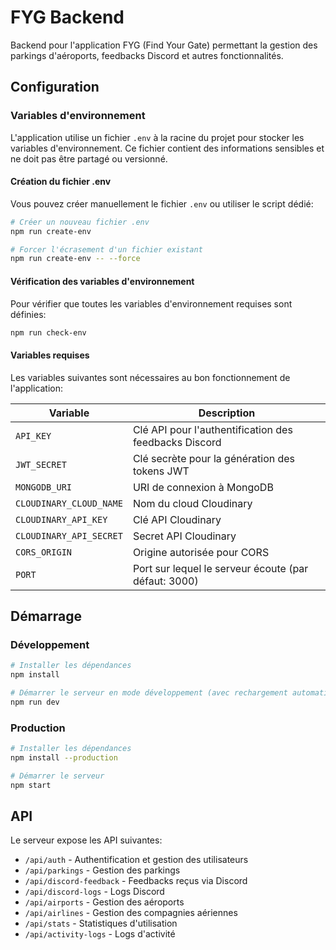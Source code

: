 # FYG Backend

Backend pour l'application FYG (Find Your Gate) permettant la gestion des parkings d'aéroports, feedbacks Discord et autres fonctionnalités.

## Configuration

### Variables d'environnement

L'application utilise un fichier `.env` à la racine du projet pour stocker les variables d'environnement. Ce fichier contient des informations sensibles et ne doit pas être partagé ou versionné.

#### Création du fichier .env

Vous pouvez créer manuellement le fichier `.env` ou utiliser le script dédié:

```bash
# Créer un nouveau fichier .env
npm run create-env

# Forcer l'écrasement d'un fichier existant
npm run create-env -- --force
```

#### Vérification des variables d'environnement

Pour vérifier que toutes les variables d'environnement requises sont définies:

```bash
npm run check-env
```

#### Variables requises

Les variables suivantes sont nécessaires au bon fonctionnement de l'application:

| Variable | Description |
|----------|-------------|
| `API_KEY` | Clé API pour l'authentification des feedbacks Discord |
| `JWT_SECRET` | Clé secrète pour la génération des tokens JWT |
| `MONGODB_URI` | URI de connexion à MongoDB |
| `CLOUDINARY_CLOUD_NAME` | Nom du cloud Cloudinary |
| `CLOUDINARY_API_KEY` | Clé API Cloudinary |
| `CLOUDINARY_API_SECRET` | Secret API Cloudinary |
| `CORS_ORIGIN` | Origine autorisée pour CORS |
| `PORT` | Port sur lequel le serveur écoute (par défaut: 3000) |

## Démarrage

### Développement

```bash
# Installer les dépendances
npm install

# Démarrer le serveur en mode développement (avec rechargement automatique)
npm run dev
```

### Production

```bash
# Installer les dépendances
npm install --production

# Démarrer le serveur
npm start
```

## API

Le serveur expose les API suivantes:

- `/api/auth` - Authentification et gestion des utilisateurs
- `/api/parkings` - Gestion des parkings
- `/api/discord-feedback` - Feedbacks reçus via Discord
- `/api/discord-logs` - Logs Discord
- `/api/airports` - Gestion des aéroports
- `/api/airlines` - Gestion des compagnies aériennes
- `/api/stats` - Statistiques d'utilisation
- `/api/activity-logs` - Logs d'activité 